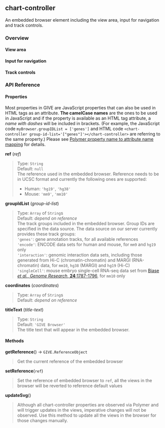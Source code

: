 ## chart-controller

An embedded browser element including the view area, input for navigation and track controls.

### Overview

#### View area

#### Input for navigation

#### Track controls

### API Reference

#### Properties

Most properties in GIVE are JavaScript properties that can also be used in HTML tags as an attribute. **The camelCase names** are the ones to be used in JavaScript and if the property is available as an HTML tag attribute, a *name with dashes* will be included in brackets. (For example, the JavaScript code `myBrowser.groupIDList = ['genes']` and HTML code `<chart-controller group-id-list='["genes"]'></chart-controller>` are referring to the same property.) Please see [Polymer property name to attribute name mapping](https://www.polymer-project.org/2.0/docs/devguide/properties#property-name-mapping) for details.

**ref** (*ref*)  
> Type: `String`  
> Default: `null`  
> The reference used in the embedded browser. Reference needs to be in UCSC format and currently the following ones are supported:  
> * Human: `'hg19'`, `'hg38'`
> * Mouse: `'mm9'`, `'mm10'`

**groupIdList** (*group-id-list*)  
> Type: `Array` of `String`s  
> Default: *depend on reference*  
> The track groups included in the embedded browser. Group IDs are specified in the data source. The data source on our server currently provides these track groups:  
> `'genes'`: gene annotation tracks, for all available references  
> `'encode'`: ENCODE data sets for human and mouse, for `mm9` and `hg19` only  
> `'interaction'`: genomic interaction data sets, including those generated from Hi-C (chromatin-chromatin) and MARGI (RNA-chromatin) data, for `mm10`, `hg38` (MARGI) and `hg19` (Hi-C)  
> `'singleCell'`: mouse embryo single-cell RNA-seq data set from [Biase *et al.*, *Genome Research*, **24**:1787-1796](http://genome.cshlp.org/content/24/11/1787.full), for `mm10` only

**coordinates** (*coordinates*)  
> Type: `Array` of `String`s  
> Default: *depend on reference*  
>

**titleText** (*title-text*)  
> Type: `String`  
> Default: `'GIVE Browser'`  
> The title text that will appear in the embedded browser.

#### Methods

**getReference**() -> `GIVE.ReferenceObject`  
> Get the current reference of the embedded browser

**setReference**(`ref`)  
> Set the reference of embedded browser to `ref`, all the views in the browser will be reverted to reference default values

**updateSvg**()  
> Although all chart-controller properties are observed via Polymer and will trigger updates in the views, imperative changes will not be observed. Use this method to update all the views in the browser for those changes manually.
